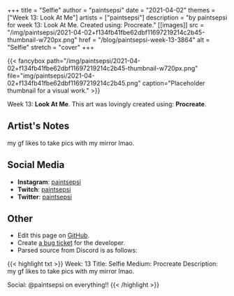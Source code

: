 +++
title =       "Selfie"
author =      "paintsepsi"
date =        "2021-04-02"
themes =      ["Week 13: Look At Me"]
artists =     ["paintsepsi"]
description = "by paintsepsi for week 13: Look At Me. Created using: Procreate."
[[images]]
              src = "/img/paintsepsi/2021-04-02+f134fb41fbe62dbf11697219214c2b45-thumbnail-w720px.png"
              href = "/blog/paintsepsi-week-13-3864"
              alt = "Selfie"
              stretch = "cover"
+++


{{< fancybox path="/img/paintsepsi/2021-04-02+f134fb41fbe62dbf11697219214c2b45-thumbnail-w720px.png" file="img/paintsepsi/2021-04-02+f134fb41fbe62dbf11697219214c2b45.png" caption="Placeholder thumbnail for a visual work." >}}


Week 13: **Look At Me**. This art was lovingly created using: **Procreate**.

## Artist's Notes

my gf likes to take pics with my mirror lmao.

## Social Media

- **Instagram**: <a href='https://instagram.com/paintsepsi' target='_blank'>paintsepsi</a>
- **Twitch**: <a href='https://twitch.tv/paintsepsi' target='_blank'>paintsepsi</a>
- **Twitter**: <a href='https://twitter.com/paintsepsi' target='_blank'>paintsepsi</a>

## Other

- Edit this page on [GitHub](https://github.com/teaminkling/web-refresh/edit/main/content/blog/paintsepsi-week-13-3864.md).
- Create [a bug ticket](https://github.com/teaminkling/web-refresh/issues/new?assignees=&labels=bug&template=problem-report.md&title=) for the developer.
- Parsed source from Discord is as follows:

{{< highlight txt >}}
Week: 13
Title: Selfie
Medium: Procreate
Description: my gf likes to take pics with my mirror lmao.

Social: @paintsepsi on everything!!
{{< /highlight >}}